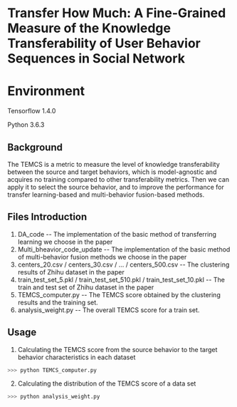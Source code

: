# Transfer How Much: A Fine-Grained Measure of the Knowledge Transferability of User Behavior Sequences in Social Network


# Environment

Tensorflow 1.4.0


Python 3.6.3





## Background
The TEMCS is a metric to measure the level of knowledge transferability between the source and target behaviors, which is model-agnostic and acquires no training compared to other transferability metrics. Then we can apply it to select the source behavior, and to improve the performance for transfer learning-based and multi-behavior fusion-based methods. 



## Files Introduction 
1. DA_code  -- The implementation of the basic method of transferring learning we choose in the paper
2. Multi_bheavior_code_update  -- The implementation of the basic method of multi-behavior fusion methods we choose in the paper
3. centers_20.csv / centers_30.csv / ... / centers_500.csv  -- The clustering results of Zhihu dataset in the paper
4. train_test_set_5.pkl / train_test_set_510.pkl /  train_test_set_10.pkl  -- The train and test set of Zhihu dataset in the paper
5. TEMCS_computer.py     -- The TEMCS score obtained by the clustering results and the training set.
6. analysis_weight.py    -- The overall TEMCS score for a train set.



## Usage

1. Calculating the TEMCS score from the source behavior to the target behavior characteristics in each dataset

```sh
>>> python TEMCS_computer.py
```

2. Calculating the distribution of  the TEMCS score of a data set
```sh
>>> python analysis_weight.py
```
